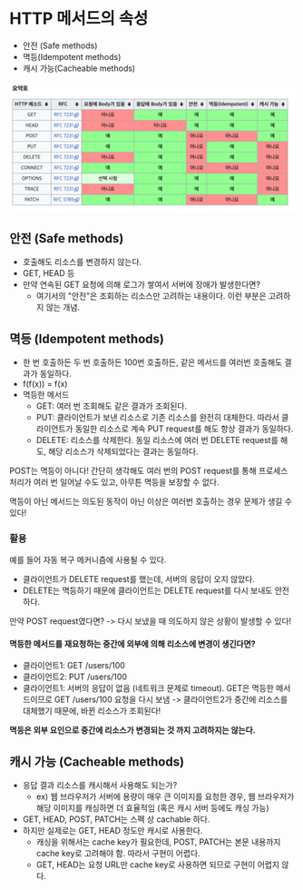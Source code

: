 # HTTP 메서드의 속성

- 안전 (Safe methods)
- 멱등(Idempotent methods)
- 캐시 가능(Cacheable methods)

![](스크린샷%202022-04-19%20오후%2010.02.35.png)

## 안전 (Safe methods)
- 호출해도 리소스를 변경하지 않는다.
- GET, HEAD 등
- 만약 연속된 GET 요청에 의해 로그가 쌓여서 서버에 장애가 발생한다면?
	- 여기서의 "안전"은 조회하는 리소스만 고려하는 내용이다. 이런 부분은 고려하지 않는 개념.


## 멱등 (Idempotent methods)
- 한 번 호출하든 두 번 호출하든 100번 호출하든, 같은 메서드를 여러번 호출해도 결과가 동일하다.
- f(f(x)) = f(x)
- 멱등한 메서드
	- GET: 여러 번 조회해도 같은 결과가 조회된다.
	- PUT: 클라이언트가 보낸 리소스로 기존 리소스를 완전히 대체한다. 따라서 클라이언트가 동일한 리소스로 계속 PUT request를 해도 항상 결과가 동일하다.
	- DELETE: 리소스를 삭제한다. 동일 리소스에 여러 번 DELETE request를 해도, 해당 리소스가 삭제되었다는 결과는 동일하다.

POST는 멱등이 아니다! 간단히 생각해도 여러 번의 POST request를 통해 프로세스 처리가 여러 번 일어날 수도 있고, 아무튼 멱등을 보장할 수 없다.

멱등이 아닌 메서드는 의도된 동작이 아닌 이상은 여러번 호출하는 경우 문제가 생길 수 있다!

### 활용
예를 들어 자동 복구 메커니즘에 사용될 수 있다.
- 클라이언트가 DELETE request를 했는데, 서버의 응답이 오지 않았다.
- DELETE는 멱등하기 때문에 클라이언트는 DELETE request를 다시 보내도 안전하다.

만약 POST request였다면? -> 다시 보냈을 때 의도하지 않은 상황이 발생할 수 있다!

#### 멱등한 메서드를 재요청하는 중간에 외부에 의해 리소스에 변경이 생긴다면?
- 클라이언트1: GET /users/100
- 클라이언트2: PUT /users/100
- 클라이언트1: 서버의 응답이 없음 (네트워크 문제로 timeout). GET은 멱등한 메서드이므로 GET /users/100 요청을 다시 보냄 -> 클라이언트2가 중간에 리소스를 대체했기 때문에, 바뀐 리소스가 조회된다!

**멱등은 외부 요인으로 중간에 리소스가 변경되는 것 까지 고려하지는 않는다.**


## 캐시 가능 (Cacheable methods)
- 응답 결과 리소스를 캐시해서 사용해도 되는가?
	- ex) 웹 브라우저가 서버에 용량이 매우 큰 이미지를 요청한 경우, 웹 브라우저가 해당 이미지를 캐싱하면 더 효율적임 (혹은 캐시 서버 등에도 캐싱 가능)
- GET, HEAD, POST, PATCH는 스펙 상 cachable 하다.
- 하지만 실제로는 GET, HEAD 정도만 캐시로 사용한다.
	- 캐싱을 위해서는 cache key가 필요한데, POST, PATCH는 본문 내용까지 cache key로 고려해야 함. 따라서 구현이 어렵다.
	- GET, HEAD는 요청 URL만 cache key로 사용하면 되므로 구현이 어렵지 않다.